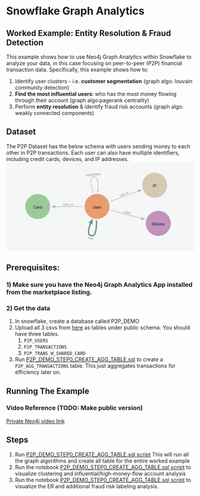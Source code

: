 # Snowflake Graph Analytics
## Worked Example: Entity Resolution & Fraud Detection

This example shows how to use Neo4j Graph Analytics within Snowflake to analyze your data, in this case focusing on peer-to-peer (P2P) financial transaction data. Specifically, this example shows how to: 
1. Identify user clusters - i.e. __customer segmentation__ (graph algo: louvain community detection)
2. __Find the most influential users__: who has the most money flowing through their account (graph algo:pagerank centrality)
3. Perform __entity resolution__ & identify fraud risk accounts (graph algo: weakly connected components)


## Dataset
The P2P Dataset has the below schema with users sending money to each other in P2P transactions.  Each user can also have multiple identifiers, including credit cards, devices, and IP addresses.
![p2p-graph-snapshot.png](img/p2p-graph-schema.png)

## Prerequisites:
### 1) Make sure you have the Neo4j Graph Analytics App installed from the marketplace listing.

### 2) Get the data
1. In snowflake, create a database called P2P_DEMO
2. Upload all 3 csvs from [here](https://drive.google.com/drive/folders/1BnAnRSEfuwDvc4eQH8IRvy3tUkwOeaNf?usp=sharing) as tables under public schema. You should have three tables.  
   1. `P2P_USERS`
   2. `P2P_TRANSACTIONS`
   3. `P2P_TRANS_W_SHARED_CARD`
3. Run [P2P_DEMO_STEP0_CREATE_AGG_TABLE.sql](P2P_DEMO_STEP0_CREATE_AGG_TABLE.sql)  to create a `P2P_AGG_TRANSACTIONS` table. This just aggregates transactions for efficiency later on. 

## Running The Example

### Video Reference (TODO: Make public version)
[Private Neo4j video link](https://drive.google.com/file/d/1qiihmHF89EQ4-J5SsXrVDboqtdCw1RUi/view?usp=sharing)

## Steps
1. Run [P2P_DEMO_STEP0_CREATE_AGG_TABLE.sql script](P2P_DEMO_STEP0_CREATE_AGG_TABLE.sql) This will run all the graph algorithms and create all table for the entire worked example
2. Run the notebook [P2P_DEMO_STEP0_CREATE_AGG_TABLE.sql script](P2P_DEMO_STEP0_CREATE_AGG_TABLE.sql) to visualize clustering and influential/high-money-flow account analysis
3. Run the notebook [P2P_DEMO_STEP0_CREATE_AGG_TABLE.sql script](P2P_DEMO_STEP0_CREATE_AGG_TABLE.sql) to visualize the ER and additional fraud risk labeling analysis. 